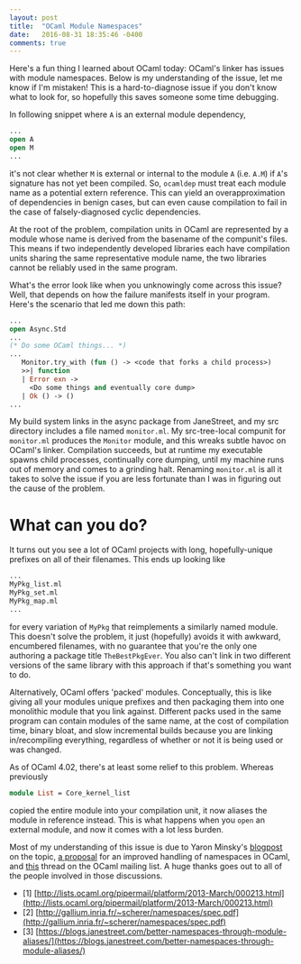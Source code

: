 ```yaml
---
layout: post
title:  "OCaml Module Namespaces"
date:   2016-08-31 18:35:46 -0400
comments: true
---
```

Here's a fun thing I learned about OCaml today: OCaml's linker has issues with module namespaces. Below is my understanding of the issue, let me know if I'm mistaken! This is a hard-to-diagnose issue if you don't know what to look for, so hopefully this saves someone some time debugging.

In following snippet where `A` is an external module dependency,

```ocaml
...
open A
open M
...
```

it's not clear whether `M` is external or internal to the module `A` (i.e. `A.M`) if `A`'s signature has not yet been compiled. So, `ocamldep` must treat each module name as a potential extern reference. This can yield an overapproximation of dependencies in benign cases, but can even cause compilation to fail in the case of falsely-diagnosed cyclic dependencies.

At the root of the problem, compilation units in OCaml are represented by a module whose name is derived from the basename of the compunit's files. This means if two independently developed libraries each have compilation units sharing the same representative module name, the two libraries cannot be reliably used in the same program.

What's the error look like when you unknowingly come across this issue? Well, that depends on how the failure manifests itself in your program. Here's the scenario that led me down this path:

```ocaml
...
open Async.Std
...
(* Do some OCaml things... *)
...
   Monitor.try_with (fun () -> <code that forks a child process>)
   >>| function
   | Error exn ->
     <Do some things and eventually core dump>
   | Ok () -> ()
...
```

My build system links in the async package from JaneStreet, and my src directory includes a file named `monitor.ml`. My src-tree-local compunit for `monitor.ml` produces the `Monitor` module, and this wreaks subtle havoc on OCaml's linker. Compilation succeeds, but at runtime my executable spawns child processes, continually core dumping, until my machine runs out of memory and comes to a grinding halt. Renaming `monitor.ml` is all it takes to solve the issue if you are less fortunate than I was in figuring out the cause of the problem.

What can you do?
===

It turns out you see a lot of OCaml projects with long, hopefully-unique prefixes on all of their filenames. This ends up looking like

```ocaml
...
MyPkg_list.ml
MyPkg_set.ml
MyPkg_map.ml
...
```

for every variation of `MyPkg` that reimplements a similarly named module. This doesn't solve the problem, it just (hopefully) avoids it with awkward, encumbered filenames, with no guarantee that you're the only one authoring a package title `TheBestPkgEver`. You also can't link in two different versions of the same library with this approach if that's something you want to do.

Alternatively, OCaml offers 'packed' modules. Conceptually, this is like giving all your modules unique prefixes and then packaging them into one monolithic module that you link against. Different packs used in the same program can contain modules of the same name, at the cost of compilation time, binary bloat, and slow incremental builds because you are linking in/recompiling everything, regardless of whether or not it is being used or was changed.

As of OCaml 4.02, there's at least some relief to this problem. Whereas previously

```ocaml
module List = Core_kernel_list
```

copied the entire module into your compilation unit, it now aliases the module in reference instead. This is what happens when you `open` an external module, and now it comes with a lot less burden.

Most of my understanding of this issue is due to Yaron Minsky's [blogpost](https://blogs.janestreet.com/better-namespaces-through-module-aliases/) on the topic, [a proposal](http://gallium.inria.fr/~scherer/namespaces/spec.pdf) for an improved handling of namespaces in OCaml, and [this](http://lists.ocaml.org/pipermail/platform/2013-March/000213.html) thread on the OCaml mailing list. A huge thanks goes out to all of the people involved in those discussions.

+ [1] [http://lists.ocaml.org/pipermail/platform/2013-March/000213.html](http://lists.ocaml.org/pipermail/platform/2013-March/000213.html)
+ [2] [http://gallium.inria.fr/~scherer/namespaces/spec.pdf](http://gallium.inria.fr/~scherer/namespaces/spec.pdf)
+ [3] [https://blogs.janestreet.com/better-namespaces-through-module-aliases/](https://blogs.janestreet.com/better-namespaces-through-module-aliases/)